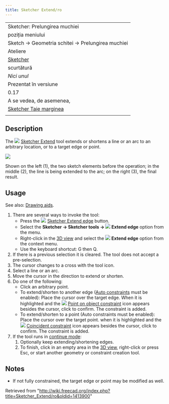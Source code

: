 ```yaml
---
title: Sketcher Extend/ro
---
```

|  |
| --- |
| Sketcher: Prelungirea muchiei |
| poziția meniului |
| Sketch → Geometria schitei → Prelungirea muchiei |
| Ateliere |
| [Sketcher](/Sketcher_Workbench/ro "Sketcher Workbench/ro") |
| scurtătură |
| *Nici unul* |
| Prezentat în versiune |
| 0.17 |
| A se vedea, de asemenea, |
| [Sketcher Taie marginea](/Sketcher_Trimming/ro "Sketcher Trimming/ro") |
|  |

## Description

The ![](/images/Sketcher_Extend.svg) [Sketcher Extend](/Sketcher_Extend "Sketcher Extend") tool extends or shortens a line or an arc to an arbitrary location, or to a target edge or point.

![](/images/Sketcher_Extend_example_01.png)

Shown on the left (1), the two sketch elements before the operation; in the middle (2), the line is being extended to the arc; on the right (3), the final result.

## Usage

See also: [Drawing aids](/Sketcher_Workbench#Drawing_aids "Sketcher Workbench").

1. There are several ways to invoke the tool:
   * Press the ![](/images/Sketcher_Extend.svg) [Sketcher Extend edge](/Sketcher_Extend "Sketcher Extend") button.
   * Select the **Sketcher → Sketcher tools → ![](/images/Sketcher_Extend.svg) Extend edge** option from the menu.
   * Right-click in the [3D view](/3D_view "3D view") and select the **![](/images/Sketcher_Extend.svg) Extend edge** option from the context menu.
   * Use the keyboard shortcut: G then Q.
2. If there is a previous selection it is cleared. The tool does not accept a pre-selection.
3. The cursor changes to a cross with the tool icon.
4. Select a line or an arc.
5. Move the cursor in the direction to extend or shorten.
6. Do one of the following:
   * Click an arbitrary point.
   * To extend/shorten to another edge ([Auto constraints](/Sketcher_Workbench#Auto_constraints "Sketcher Workbench") must be enabled): Place the cursor over the target edge. When it is highlighted and the ![](/images/Sketcher_ConstrainPointOnObject.svg) [Point on object constraint](/Sketcher_ConstrainPointOnObject "Sketcher ConstrainPointOnObject") icon appears besides the cursor, click to confirm. The constraint is added.
   * To extend/shorten to a point (Auto constraints must be enabled): Place the cursor over the target point. when it is highlighted and the ![](/images/Sketcher_ConstrainCoincident.svg) [Coincident constraint](/Sketcher_ConstrainCoincident "Sketcher ConstrainCoincident") icon appears besides the cursor, click to confirm. The constraint is added.
7. If the tool runs in [continue mode](/Sketcher_Workbench#Continue_modes "Sketcher Workbench"):
   1. Optionally keep extending/shortening edges.
   2. To finish, click in an empty area in the [3D view](/3D_view "3D view"), right-click or press Esc, or start another geometry or constraint creation tool.

## Notes

* If not fully constrained, the target edge or point may be modified as well.

Retrieved from "<http://wiki.freecad.org/index.php?title=Sketcher_Extend/ro&oldid=1413900>"